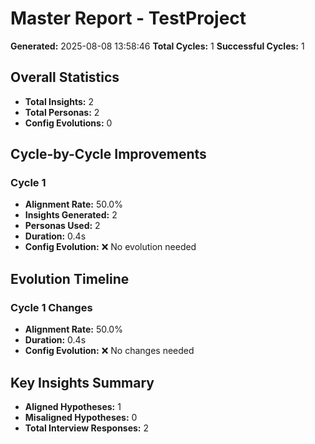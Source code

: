 # Master Report - TestProject

**Generated:** 2025-08-08 13:58:46
**Total Cycles:** 1
**Successful Cycles:** 1

## Overall Statistics

- **Total Insights:** 2
- **Total Personas:** 2
- **Config Evolutions:** 0

## Cycle-by-Cycle Improvements

### Cycle 1

- **Alignment Rate:** 50.0%
- **Insights Generated:** 2
- **Personas Used:** 2
- **Duration:** 0.4s
- **Config Evolution:** ❌ No evolution needed

## Evolution Timeline

### Cycle 1 Changes

- **Alignment Rate:** 50.0%
- **Duration:** 0.4s
- **Config Evolution:** ❌ No changes needed

## Key Insights Summary

- **Aligned Hypotheses:** 1
- **Misaligned Hypotheses:** 0
- **Total Interview Responses:** 2

